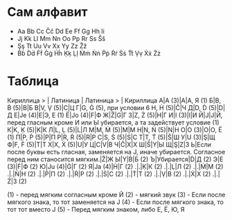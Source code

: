 # Сам алфавит
- Aa Bb Cc Čč Dd Ee Ff Gg Hh Ii
- Jj Kk Ll Mm Nn Oo Pp Rr Ss Šš
- Şş Tt Uu Vv Xx Yy Zz Žž 
- Ḃḃ Ḋḋ Ḟḟ Ġġ Ḣḣ Ḳḳ Ḷḷ Ṁṁ Ṅṅ Ṗṗ Ṙṙ Ṡṡ Ṫṫ Ṿṿ Ẋẋ Żż
# Таблица 
Кириллица > | Латиница | Латиница > | Кириллица
А|A (3)|A|А, Я (1)
Б|B, Ḃ (5)|B|Б
В|V, Ṿ (5)|C|Ц
Г|G, Ġ (5), при условии 6 H, Ḣ (5)|Č|Ч
Д|D, Ḋ (5)|D|Д
Е|Je (4)|E|Э, Е (1)
Ё|Jo (4)|F|Ф
Ж|Ž|G|Г
З|Z, Ż (5)|H|Г
И|I (3)|I|И
Й|J|J|Й, перед гласным кроме И или Ы убирается, а та задействует условие (1)
К|K, Ḳ (5)|K|К
Л|L, Ḷ (5)|L|Л
М|M, Ṁ (5)|M|М
Н|N, Ṅ (5)|N|Н
О|O (3)|O|О, Ё (1)
П|P, Ṗ (5)|P|П
Р|R, Ṙ (5)|R|Р
С|S, Ṡ (5)|S|С
Т|T, Ṫ (5)|Š|Ш
У|U (3)|Ş|Щ
Ф|F, Ḟ (5)|T|Т
Х|X, Ẋ (5)|U|У
Ц|C|V|В
Ч|Č|X|Х
Ш|Š|Y|Ы
Щ|Ş|Z|З
Ь|Если после буквы есть гласная, заменяется на J, иначе убирается. Согласное перед ним станосится мягким.|Ž|Ж
Ы|Y|Ḃ|Б (2)
Ъ|Убирается|Ḋ|Д (2)
Э|E (3)|Ḟ|Ф (2)
Ю|Ju (4)|Ġ|Г (2)
Я|Ja (4)|Ḣ|Г (2)
.|.|Ḳ|К (2)
.|.|Ḷ|Л (2)
.|.|Ṁ|М (2)
.|.|Ṅ|Н (2)
.|.|Ṗ|П (2)
.|.|Ṙ|Р (2)
.|.|Ṡ|С (2)
.|.|Ṫ|Т (2)
.|.|Ṿ|В (2)
.|.|Ẋ|Х (2)
.|.|Ż|З (2)

(1) - перед мягким согласным кроме Й
(2) - мягкий звук
(3) - Если после мягкого знака, то тот заменяется на J
(4) - Если после мягкого знака, то тот тот вместо J
(5) - Перед мягким знаком, либо Е, Ё, Ю, Я
